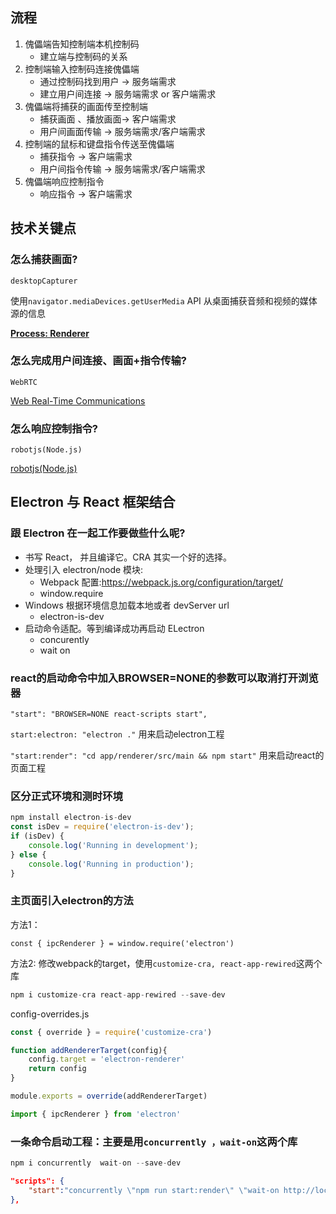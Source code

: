 ## 流程
1. 傀儡端告知控制端本机控制码
   - 建立端与控制码的关系
2. 控制端输入控制码连接傀儡端 
   - 通过控制码找到用户 -> 服务端需求
   - 建立用户间连接 -> 服务端需求 or 客户端需求
3. 傀儡端将捕获的画面传至控制端 
   - 捕获画面 、播放画面-> 客户端需求
   - 用户间画面传输 -> 服务端需求/客户端需求
4. 控制端的鼠标和键盘指令传送至傀儡端 
   - 捕获指令 -> 客户端需求
   - 用户间指令传输 -> 服务端需求/客户端需求
5. 傀儡端响应控制指令
   - 响应指令 -> 客户端需求

## 技术关键点
### **怎么捕获画面?**
`desktopCapturer`

 使用`navigator.mediaDevices.getUserMedia` API 从桌面捕获音频和视频的媒体源的信息

[**Process: Renderer**](https://www.electronjs.org/docs/api/desktop-capturer)

### **怎么完成用户间连接、画面+指令传输?**
`WebRTC`

[Web Real-Time Communications](https://github.com/mappum/electron-webrtc/tree/4597297e7e7e5149b14014eb1cf6457323596e5f)

### **怎么响应控制指令?**
`robotjs(Node.js)`

[robotjs(Node.js)](https://www.npmjs.com/package/robotjs)

## Electron 与 React 框架结合
### 跟 Electron 在一起工作要做些什么呢?
- 书写 React， 并且编译它。CRA 其实一个好的选择。 
- 处理引入 electron/node 模块:
  - Webpack 配置:https://webpack.js.org/configuration/target/
  - window.require
- Windows 根据环境信息加载本地或者 devServer url
  - electron-is-dev 
- 启动命令适配。等到编译成功再启动 ELectron
  - concurently 
  - wait on


### react的启动命令中加入BROWSER=NONE的参数可以取消打开浏览器
`"start": "BROWSER=NONE react-scripts start",`

`start:electron: "electron ."`  用来启动electron工程

`"start:render": "cd app/renderer/src/main && npm start"` 用来启动react的页面工程

### 区分正式环境和测时环境
```js
npm install electron-is-dev
const isDev = require('electron-is-dev');
if (isDev) {
	console.log('Running in development');
} else {
	console.log('Running in production');
}
```

### 主页面引入electron的方法

方法1：

`const { ipcRenderer } = window.require('electron')`

方法2: 修改webpack的target，使用`customize-cra, react-app-rewired`这两个库

```js
npm i customize-cra react-app-rewired --save-dev
```

config-overrides.js

```js
const { override } = require('customize-cra')

function addRendererTarget(config){
	config.target = 'electron-renderer'
	return config
}

module.exports = override(addRendererTarget)
```

```js
import { ipcRenderer } from 'electron' 
```





### 一条命令启动工程：主要是用`concurrently ，wait-on`这两个库

```js
npm i concurrently  wait-on --save-dev
```



```json
"scripts": {
  	"start":"concurrently \"npm run start:render\" \"wait-on http://localhost:3000 && npm run start:electron \""
},
```



